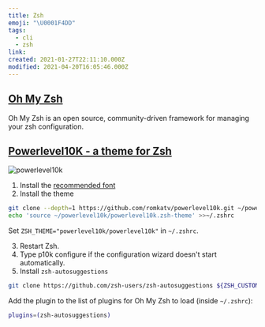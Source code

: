 ```yaml
---
title: Zsh
emoji: "\U0001F4DD"
tags:
  - cli
  - zsh
link:
created: 2021-01-27T22:11:10.000Z
modified: 2021-04-20T16:05:46.000Z
---
```


## [Oh My Zsh ](https://github.com/ohmyzsh/ohmyzsh)

Oh My Zsh is an open source, community-driven framework for managing your zsh configuration.

## [Powerlevel10K - a theme for Zsh](https://github.com/romkatv/powerlevel10k)

![powerlevel10k](https://raw.githubusercontent.com/romkatv/powerlevel10k-media/master/prompt-styles-high-contrast.png)

1. Install the [recommended font](https://github.com/romkatv/powerlevel10k#meslo-nerd-font-patched-for-powerlevel10k)
2. Install the theme

```zsh
git clone --depth=1 https://github.com/romkatv/powerlevel10k.git ~/powerlevel10k
echo 'source ~/powerlevel10k/powerlevel10k.zsh-theme' >>~/.zshrc
```

Set `ZSH_THEME="powerlevel10k/powerlevel10k"` in `~/.zshrc`.

3. Restart Zsh.
4. Type p10k configure if the configuration wizard doesn't start automatically.
5. Install `zsh-autosuggestions`

```sh
git clone https://github.com/zsh-users/zsh-autosuggestions ${ZSH_CUSTOM:-~/.oh-my-zsh/custom}/plugins/zsh-autosuggestions
```

Add the plugin to the list of plugins for Oh My Zsh to load (inside `~/.zshrc`):

```sh
plugins=(zsh-autosuggestions)
```
